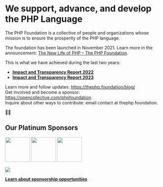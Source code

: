 # We support, advance, and develop the PHP Language

The PHP Foundation is a collective of people and organizations whose mission is to ensure the prosperity of the PHP language.

The foundation has been launched in November 2021. Learn more in the announcement: [The New Life of PHP – The PHP Foundation](https://blog.jetbrains.com/phpstorm/2021/11/the-php-foundation/).

This is what we have achieved during the last two years:  
- **[Impact and Transparency Report 2022](https://thephp.foundation/blog/2022/11/22/transparency-and-impact-report-2022/)**  
- **[Impact and Transparency Report 2023](https://thephp.foundation/blog/2024/02/26/transparency-and-impact-report-2023/)**  


Learn more and follow updates: https://thephp.foundation/blog/  
Get involved and become a sponsor: https://opencollective.com/phpfoundation.  
Inquire about other ways to contribute: email contact at thephp.foundation.  

💜🐘

## Our Platinum Sponsors

<a href="https://jetbrains.com/"><img src="https://github.com/user-attachments/assets/57ee9c29-08c3-4050-bdc4-f3ecd2a31cfd" height="80"></a> 
<a href="https://automattic.com/"><img src="https://automattic.files.wordpress.com/2019/06/automattic-logo-color-cmyk.png" height="80"></a> 
<a href="https://www.sovereigntechfund.de/"><img src="https://thephp.foundation/assets/sponsors/STF-Logo-Std-Black-RGB.svg" height="80"></a> 


<a href="[https://opencollective.com/bagisto/contribute/sponsor-7372/checkout](https://opencollective.com/phpfoundation/contribute/gold-sponsor-68774/checkout)">
    <img src="https://images.opencollective.com/static/images/become_sponsor.svg">
</a>

[**Learn about sponsorship opportunities**](https://thephp.foundation/sponsor/)


